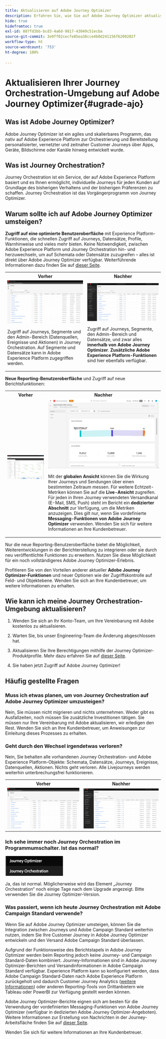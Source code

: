 ```yaml
---
title: Aktualisieren auf Adobe Journey Optimizer
description: Erfahren Sie, wie Sie auf Adobe Journey Optimizer aktualisieren
hide: true
hidefromtoc: true
exl-id: 887fd3bb-bcd3-4a6d-9817-43049c51ecba
source-git-commit: 3e9ff02cecfe85ea38cce4b0d241156f6209202f
workflow-type: ht
source-wordcount: '753'
ht-degree: 100%

---
```


# Aktualisieren Ihrer Journey Orchestration-Umgebung auf Adobe Journey Optimizer{#ugrade-ajo}

## Was ist Adobe Journey Optimizer?

Adobe Journey Optimizer ist ein agiles und skalierbares Programm, das nativ auf Adobe Experience Platform zur Orchestrierung und Bereitstellung personalisierter, vernetzter und zeitnaher Customer Journeys über Apps, Geräte, Bildschirme oder Kanäle hinweg entwickelt wurde. 

## Was ist Journey Orchestration?

Journey Orchestration ist ein Service, der auf Adobe Experience Platform basiert und es Ihnen ermöglicht, individuelle Journeys für jeden Kunden auf Grundlage des bisherigen Verhaltens und der bisherigen Präferenzen zu schaffen. Journey Orchestration ist das Vorgängerprogramm von Journey Optimizer.

## Warum sollte ich auf Adobe Journey Optimizer umsteigen?

**Zugriff auf eine optimierte Benutzeroberfläche** mit Experience Platform-Funktionen, die schnellen Zugriff auf Journeys, Datensätze, Profile, Warnhinweise und vieles mehr bieten. Keine Notwendigkeit, zwischen Adobe Experience Platform und Journey Orchestration hin- und herzuwechseln, um auf Schemata oder Datensätze zuzugreifen – alles ist direkt über Adobe Journey Optimizer verfügbar. Weiterführende Informationen dazu finden Sie auf [dieser Seite](https://experienceleague.adobe.com/docs/journey-optimizer/using/get-started/user-interface.html?lang=de).

<table>
<tr>
<th>Vorher</th>
<th>Nachher</th>
</tr>
<tr>
<td><img src="../assets/migration-ajo-1.png"><p>Zugriff auf Journeys, Segmente und den Admin-Bereich (Datenquellen, Ereignisse und Aktionen) in Journey Orchestration. Auf Segmente und Datensätze kann in Adobe Experience Platform zugegriffen werden. </p></td>
<td><img src="../assets/migration-ajo-2.png"><p>Zugriff auf Journeys, Segmente, den Admin-Bereich und Datensätze, und zwar alles <strong>innerhalb von Adobe Journey Optimizer</strong>. <strong>Zusätzliche Adobe Experience Platform-Funktionen</strong> sind hier ebenfalls verfügbar.</p></td>
</tr>
</table>

**Neue Reporting-Benutzeroberfläche** und Zugriff auf neue Berichtsfunktionen:

<table>
<tr>
<th>Vorher</th>
<th>Nachher</th>
</tr>
<tr>
<td><img src="../assets/migration-ajo-5.png"></td>
<td><img src="../assets/migration-ajo-6.png"><p>Mit der <strong>globalen Ansicht</strong> können Sie die Wirkung Ihrer Journeys und Sendungen über einen bestimmten Zeitraum messen. Für weitere Echtzeit-Metriken können Sie auf die <strong>Live-Ansicht</strong> zugreifen. Für jeden in Ihren Journey verwendeten Versandkanal (E-Mail, SMS, Push) steht im Bericht ein <strong>dedizierter Abschnitt</strong> zur Verfügung, um die Metriken anzuzeigen. Dies gilt nur, wenn Sie vordefinierte <strong>Messaging-Funktionen von Adobe Journey Optimizer</strong> verwenden. Wenden Sie sich für weitere Informationen an Ihre Kundenbetreuer.</p></td>
</tr>
</table>

Nur die neue Reporting-Benutzeroberfläche bietet die Möglichkeit, Weiterentwicklungen in der Berichterstellung zu integrieren oder sie durch neu veröffentlichte Funktionen zu erweitern. Nutzen Sie diese Möglichkeit für ein noch vollständigeres Adobe Journey Optimizer-Erlebnis.

Profitieren Sie von den Vorteilen anderer aktueller **Adobe Journey Optimizer-Funktionen** und neuer Optionen wie der Zugriffskontrolle auf Feld- und Objektebene. Wenden Sie sich an Ihre Kundenbetreuer, um weitere Informationen zu erhalten.

## Wie kann ich meine Journey Orchestration-Umgebung aktualisieren?

1. Wenden Sie sich an Ihr Konto-Team, um Ihre Vereinbarung mit Adobe kostenlos zu aktualisieren.

1. Warten Sie, bis unser Engineering-Team die Änderung abgeschlossen hat.

1. Aktualisieren Sie Ihre Berechtigungen mithilfe der Journey Optimizer-Produktprofile. Mehr dazu erfahren Sie auf [dieser Seite](https://experienceleague.adobe.com/docs/journey-optimizer/using/administration/ootb-product-profiles.html?lang=de).

1. Sie haben jetzt Zugriff auf Adobe Journey Optimizer!

## Häufig gestellte Fragen

### Muss ich etwas planen, um von Journey Orchestration auf Adobe Journey Optimizer umzusteigen?

Nein, Sie müssen nicht migrieren und nichts unternehmen. Weder gibt es Ausfallzeiten, noch müssen Sie zusätzliche Investitionen tätigen. Sie müssen nur Ihre Vereinbarung mit Adobe aktualisieren, wir erledigen den Rest. Wenden Sie sich an Ihre Kundenbetreuer, um Anweisungen zur Einleitung dieses Prozesses zu erhalten.

### Geht durch den Wechsel irgendetwas verloren?

Nein, Sie behalten alle vorhandenen Journey Orchestration- und Adobe Experience Platform-Objekte: Schemata, Datensätze, Journeys, Ereignisse, Datenquellen, Aktionen. Nichts geht verloren. Alle Livejourneys werden weiterhin unterbrechungsfrei funktionieren.

<table>
<tr>
<th>Vorher</th>
<th>Nachher</th>
</tr>
<tr>
<td><img src="../assets/migration-ajo-7.png"></td>
<td><img src="../assets/migration-ajo-8.png"></td>
</tr>
</table>

### Ich sehe immer noch Journey Orchestration im Programmumschalter. Ist das normal?

![](../assets/migration-ajo-9.png)

Ja, das ist normal. Möglicherweise wird das Element „Journey Orchestration“ noch einige Tage nach dem Upgrade angezeigt. Bitte verwenden Sie die Journey Optimizer-Version.

### Was passiert, wenn ich heute Journey Orchestration mit Adobe Campaign Standard verwende?

Wenn Sie auf Adobe Journey Optimizer umsteigen, können Sie die Integration zwischen Journeys und Adobe Campaign Standard weiterhin nutzen, indem Sie Ihre Customer Journey in Adobe Journey Optimizer entwickeln und den Versand Adobe Campaign Standard überlassen.

Aufgrund der Funktionsweise des Berichtstapels in Adobe Journey Optimizer werden beim Reporting jedoch keine Journey- und Campaign Standard-Daten kombiniert. Journey-Informationen sind in Adobe Journey Optimizer-Berichten und Versandinformationen in Adobe Campaign Standard verfügbar. Experience Platform kann so konfiguriert werden, dass Adobe Campaign Standard-Daten nach Adobe Experience Platform zurückgeholt und dadurch Customer Journey Analytics ([weitere Informationen](https://business.adobe.com/products/experience-platform/customer-journey-analytics.html)) oder anderen Reporting-Tools von Drittanbietern wie Tableau oder PowerBI zur Verfügung gestellt werden können.

Adobe Journey Optimizer-Berichte eignen sich am besten für die Verwendung der vordefinierten Messaging-Funktionen von Adobe Journey Optimizer (verfügbar in dedizierten Adobe Journey Optimizer-Angeboten). Weitere Informationen zur Erstellung von Nachrichten in der Journey-Arbeitsfläche finden Sie auf [dieser Seite](https://experienceleague.adobe.com/docs/journey-optimizer/using/messages/messages-in-journeys.html?lang=de).

Wenden Sie sich für weitere Informationen an Ihre Kundenbetreuer.
